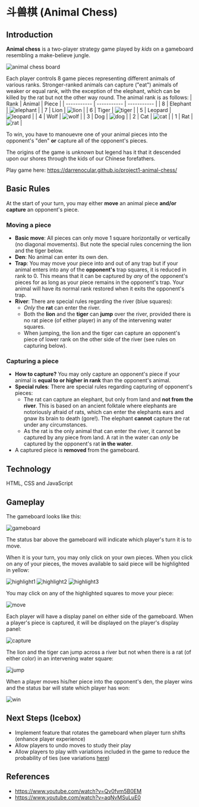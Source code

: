 # 斗兽棋 (Animal Chess)

## Introduction

**Animal chess** is a two-player strategy game played by _kids_ on a gameboard resembling a make-believe jungle.

![animal chess board](https://upload.wikimedia.org/wikipedia/commons/d/d0/Dou_shou_qi_board.png)

Each player controls 8 game pieces representing different animals of various ranks. Stronger-ranked animals can capture ("eat") animals of weaker or equal rank, with the exception of the elephant, which can be killed by the rat but not the other way round. The animal rank is as follows:
| Rank | Animal | Piece |
| ----------- | ----------- | ----------- |
| 8 | Elephant | ![elephant](assets/elephant.png) |
| 7 | Lion | ![lion](assets/lion.png) |
| 6 | Tiger | ![tiger](assets/tiger.png) |
| 5 | Leopard | ![leopard](assets/leopard.png) |
| 4 | Wolf | ![wolf](assets/wolf.png) |
| 3 | Dog | ![dog](assets/dog.png) |
| 2 | Cat | ![cat](assets/cat.png) |
| 1 | Rat | ![rat](assets/rat.png) |

To win, you have to manouevre one of your animal pieces into the opponent's "den" **or** capture all of the opponent's pieces.

The origins of the game is _unknown_ but legend has it that it descended upon our shores through the kids of our Chinese forefathers.

Play game here: https://darrenocular.github.io/project1-animal-chess/

## Basic Rules

At the start of your turn, you may either **move** an animal piece **and/or** **capture** an opponent's piece.

### Moving a piece

- **Basic move**: All pieces can only move 1 square horizontally or vertically (no diagonal movements). But note the special rules concerning the lion and the tiger below.
- **Den**: No animal can enter its own den.
- **Trap**: You may move your piece into and out of any trap but if your animal enters into any of the **opponent's** trap squares, it is reduced in rank to 0. This means that it can be captured by _any_ of the opponent's pieces for as long as your piece remains in the opponent's trap. Your animal will have its normal rank restored when it exits the opponent's trap.
- **River**: There are special rules regarding the river (blue squares):
  - _Only_ the **rat** can enter the river.
  - Both the **lion** and the **tiger** can **jump** over the river, provided there is no rat piece (of either player) in any of the intervening water squares.
  - When jumping, the lion and the tiger can capture an opponent's piece of lower rank on the other side of the river (see rules on capturing below).

### Capturing a piece

- **How to capture?** You may only capture an opponent's piece if your animal is **equal to or higher in rank** than the opponent's animal.
- **Special rules**: There are special rules regarding capturing of opponent's pieces:
  - The rat can capture an elephant, but only from land and **not from the river**. This is based on an ancient folktale where elephants are notoriously afraid of rats, which can enter the elephants ears and gnaw its brain to death (gore!). The elephant **cannot** capture the rat under any circumstances.
  - As the rat is the only animal that can enter the river, it cannot be captured by any piece from land. A rat in the water can _only_ be captured by the opponent's rat **in the water**.
- A captured piece is **removed** from the gameboard.

## Technology

HTML, CSS and JavaScript

## Gameplay

The gameboard looks like this:

![gameboard](assets/screenshots/gameboard_initial.png)

The status bar above the gameboard will indicate which player's turn it is to move.

When it is your turn, you may only click on your own pieces. When you click on any of your pieces, the moves available to said piece will be highlighted in yellow:

![highlight1](assets/screenshots/gameboard_highlight1.png) ![highlight2](assets/screenshots/gameboard_highlight2.png) ![highlight3](assets/screenshots/gameboard_highlight3.png)

You may click on any of the highlighted squares to move your piece:

![move](assets/screenshots/move_piece.gif)

Each player will have a display panel on either side of the gameboard. When a player's piece is captured, it will be displayed on the player's display panel:

![capture](assets/screenshots/capture_piece.gif)

The lion and the tiger can jump across a river but not when there is a rat (of either color) in an intervening water square:

![jump](assets/screenshots/jump.gif)

When a player moves his/her piece into the opponent's den, the player wins and the status bar will state which player has won:

![win](assets/screenshots/win.gif)

## Next Steps (Icebox)

- Implement feature that rotates the gameboard when player turn shifts (enhance player experience)
- Allow players to undo moves to study their play
- Allow players to play with variations included in the game to reduce the probability of ties (see variations [here](<https://en.wikipedia.org/wiki/Jungle_(board_game)#:~:text=opponent%27s%20trap%20square.-,Minor%20variations,-%5Bedit%5D>))

## References

- https://www.youtube.com/watch?v=Qv0fvm5B0EM
- https://www.youtube.com/watch?v=aqNvMSuLuE0
